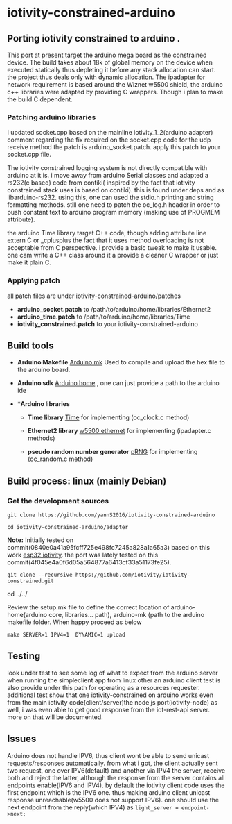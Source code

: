 # iotivity-constrained-arduino

## Porting iotivity constrained to arduino .

This port at present target the arduino mega board as the constrained device. The build takes about 18k of global memory on the device when executed statically thus depleting it before any stack allocation can start. the project thus deals only with dynamic allocation. The ipadapter for network requirement is based around the Wiznet w5500 shield,  the arduino c++ libraries were adapted by providing C wrappers. Though i plan to make the  build  C dependent.

### Patching arduino libraries 

I updated socket.cpp based on the mainline iotivity_1_2(arduino adapter) comment regarding the  fix required on the socket.cpp code for the udp receive method the patch is arduino_socket.patch. apply this patch to your socket.cpp file.

The iotivity constrained logging system is not directly compatible with arduino at it is. i move away from arduino Serial classes and adapted a rs232(c based) code from contiki( inspired by the fact that iotivity constrained stack uses is based on contiki). this is found under deps and as libarduino-rs232. using this, one can used the stdio.h printing and string formatting methods. still one need to patch the oc_log.h header in order to push constant text to arduino program memory (making use of PROGMEM attribute). 

the arduino Time library target C++ code, though adding attribute line extern C or _cplusplus the fact that it uses method overloading
is not acceptable from C perspective. i provide a basic tweak to make it usable. one cam write a C++ class around it a provide a cleaner C wrapper or  just make it plain C. 

### Applying patch

all patch files are under iotivity-constrained-arduino/patches

- **arduino_socket.patch** to  /path/to/arduino/home/libraries/Ethernet2
- **arduino_time.patch** to /path/to/arduino/home/libraries/Time
- **iotivity_constrained.patch** to your iotivity-constrained-arduino 

## Build tools

- **Arduino Makefile** [Arduino mk](https://github.com/sudar/Arduino-Makefile) Used to compile and upload the hex file to the arduino board.

- **Arduino sdk** [Arduino home](https://github.com/arduino/ArduinoCore-avr.git) , one can just provide a path to the arduino ide

- ***Arduino libraries**

   - **Time library** [Time](https://github.com/PaulStoffregen/Time) for implementing (oc_clock.c method)

   - **Ethernet2 library** [w5500 ethernet](https://github.com/adafruit/Ethernet2) for implementing (ipadapter.c methods)

   - **pseudo random number generator** [pRNG](https://github.com/leomil72/pRNG) for implementing (oc_random.c method)

## Build process: linux (mainly Debian) 

### Get the development sources

`git clone https://github.com/yannS2016/iotivity-constrained-arduino`

`cd iotivity-constrained-arduino/adapter`

**Note:** Initially tested on commit(0840e0a41a95fcff725e498fc7245a828a1a65a3) based on this work [esp32 iotivity](https://github.com/espressif/esp32-iotivity). the port was lately tested on this commit(4f045e4a0f6d05a564877a6413cf33a51173fe25).

`git clone --recursive https://github.com/iotivity/iotivity-constrained.git`

cd ../../

Review the setup.mk file to define the correct location of arduino-home(arduino core, libraries... path), arduino-mk (path to the arduino makefile  folder. When happy proceed as below

`make SERVER=1 IPV4=1  DYNAMIC=1 upload`

## Testing
look under test to see some log of what to expect from the arduino server when running the simpleclient app from linux other an arduino client test is also provide under this path for operating as a resources requester. additional test show that one iotivity-constrained on arduino works even from the main iotivity code(client/server)the node js port(iotivity-node) as well, i was even able to get good response from the iot-rest-api server. more on that will be documented.

## Issues
Arduino does not handle IPV6, thus client wont be able to send unicast requests/responses automatically. from what i got, the client actually sent two request, one over IPV6(default) and another via IPV4 the server, receive both and reject the latter, although the response from the server contains all endpoints enable(IPV6 and IPV4). by default the iotivity client code uses the first endpoint which is the IPV6 one. thus making arduino client unicast response unreachable(w5500 does not support IPV6). one should use the next endpoint from the reply(which IPV4) as `light_server = endpoint->next;`

	
